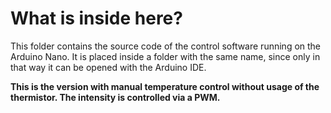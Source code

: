 # What is inside here?

This folder contains the source code of the control software running on the Arduino Nano. It is placed inside a folder with the same name, since only in that way it can be opened with the Arduino IDE.

**This is the version with manual temperature control without usage of the thermistor. The intensity is controlled via a PWM.**
